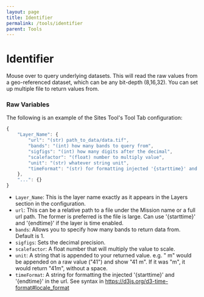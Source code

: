 ```yaml
---
layout: page
title: Identifier
permalink: /tools/identifier
parent: Tools
---
```


# Identifier

Mouse over to query underlying datasets. This will read the raw values from a geo-referenced dataset, which can be any bit-depth (8,16,32). You can set up multiple file to return values from.

### Raw Variables

The following is an example of the Sites Tool's Tool Tab configuration:

```javascript
{
    "Layer_Name": {
        "url": "(str) path_to_data/data.tif",
        "bands": "(int) how many bands to query from",
        "sigfigs": "(int) how many digits after the decimal",
        "scalefactor": "(float) number to multiply value",
        "unit": "(str) whatever string unit",
        "timeFormat": "(str) for formatting injected '{starttime}' and '{endtime}' in url."
    },
    "...": {}
}
```

- `Layer_Name`: This is the layer name exactly as it appears in the Layers section in the configuration.
- `url`: This can be a relative path to a file under the Mission name or a full url path. The former is preferred is the file is large. Can use '{starttime}' and '{endtime}' if the layer is time enabled.
- `bands`: Allows you to specify how many bands to return data from. Default is 1.
- `sigfigs`: Sets the decimal precision.
- `scalefactor`: A float number that will multiply the value to scale.
- `unit`: A string that is appended to your returned value. e.g. " m" would be appended on a raw value ("41") and show "41 m". If it was "m", it would return "41m", without a space.
- `timeFormat`: A string for formatting the injected '{starttime}' and '{endtime}' in the url. See syntax in https://d3js.org/d3-time-format#locale_format
